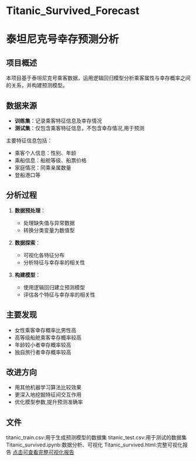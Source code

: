 # Titanic_Survived_Forecast

# 泰坦尼克号幸存预测分析

## 项目概述
本项目基于泰坦尼克号乘客数据，运用逻辑回归模型分析乘客属性与幸存概率之间的关系，并构建预测模型。

## 数据来源
- **训练集**：记录乘客特征信息及幸存情况
- **测试集**：仅包含乘客特征信息，不包含幸存情况,用于预测

主要特征信息包括：
- 乘客个人信息：性别、年龄
- 乘船信息：船舱等级、船票价格
- 家庭情况：同乘亲属数量
- 登船港口等

## 分析过程
1. **数据预处理**：
   - 处理缺失值与异常数据
   - 转换分类变量为数值型

2. **数据探索**：
   - 可视化各特征分布
   - 分析特征与幸存率的相关性

3. **构建模型**：
   - 使用逻辑回归建立预测模型
   - 评估各个特征与幸存率的相关性

## 主要发现
- 女性乘客幸存概率比男性高
- 高等级船舱乘客幸存概率较高
- 年龄较小者幸存概率较高
- 独自旅行者幸存概率较高

## 改进方向
- 用其他机器学习算法比较效果
- 更深入地挖掘特征间交互作用
- 优化模型参数,提升预测准确率

## 文件
titanic_train.csv:用于生成预测模型的数据集
titanic_test.csv:用于测试的数据集
Titanic_survived.ipynb:数据分析、可视化
Titanic_survived.html:完整可视化报告
<a href="https://rin10101010.github.io/Titanic_Survived_Forecast/Titanic_survived.html">点击可查看完整可视化报告</a>
